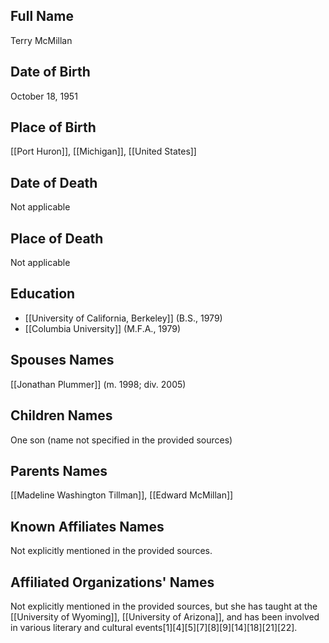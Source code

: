 ## Full Name
Terry McMillan

## Date of Birth
October 18, 1951

## Place of Birth
[[Port Huron]], [[Michigan]], [[United States]]

## Date of Death
Not applicable

## Place of Death
Not applicable

## Education
- [[University of California, Berkeley]] (B.S., 1979)
- [[Columbia University]] (M.F.A., 1979)

## Spouses Names
[[Jonathan Plummer]] (m. 1998; div. 2005)

## Children Names
One son (name not specified in the provided sources)

## Parents Names
[[Madeline Washington Tillman]], [[Edward McMillan]]

## Known Affiliates Names
Not explicitly mentioned in the provided sources.

## Affiliated Organizations' Names
Not explicitly mentioned in the provided sources, but she has taught at the [[University of Wyoming]], [[University of Arizona]], and has been involved in various literary and cultural events[1][4][5][7][8][9][14][18][21][22].

